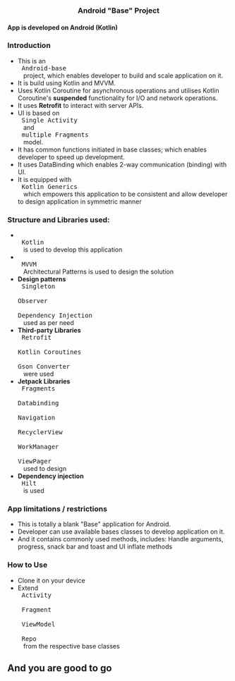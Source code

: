 
### <p align='center'>Android "Base" Project</p>

#### App is developed on Android (Kotlin)

### Introduction 
  * This is an <kbd> <br> Android-base <br> </kbd> project, which enables developer to build and scale application on it.
  * It is build using Kotlin and MVVM.
  * Uses Kotlin Coroutine for asynchronous operations and utilises Kotlin Coroutine's **suspended** functionality for I/O and network operations.
  * It uses **Retrofit** to interact with server APIs.
  * UI is based on <kbd> <br> Single Activity <br> </kbd> and <kbd> <br> multiple Fragments <br> </kbd> model.
  * It has common functions initiated in base classes; which enables developer to speed up development.
  * It uses DataBinding which enables 2-way communication (binding) with UI.
  * It is equipped with <kbd> <br> Kotlin Generics <br> </kbd> which empowers this application to be consistent and allow developer to design application in symmetric manner

### Structure and Libraries used:
  - <kbd> <br> Kotlin <br> </kbd> is used to develop this application
  - <kbd> <br> MVVM <br> </kbd> Architectural Patterns is used to design the solution
  - **Design patterns** <kbd> <br> Singleton <br> </kbd> <kbd> <br> Observer <br> </kbd> <kbd> <br> Dependency Injection <br> </kbd> used as per need
  - **Third-party Libraries** <kbd> <br> Retrofit <br> </kbd> <kbd> <br> Kotlin Coroutines <br> </kbd> <kbd> <br> Gson Converter <br> </kbd> were used
  - **Jetpack Libraries** <kbd> <br> Fragments <br> </kbd> <kbd> <br> Databinding <br> </kbd> <kbd> <br> Navigation <br> </kbd> <kbd> <br> RecyclerView <br> </kbd> <kbd> <br> WorkManager <br> </kbd> <kbd> <br> ViewPager <br> </kbd> used to design
  - **Dependency injection** <kbd> <br> Hilt <br> </kbd> is used


 ### App limitations / restrictions
   - This is totally a blank "Base" application for Android.
   - Developer can use available bases classes to develop application on it.
   - And it contains commonly used methods, includes: Handle arguments, progress, snack bar and toast and UI inflate methods

### How to Use
  - Clone it on your device
  - Extend <kbd> <br> Activity <br> </kbd> <kbd> <br> Fragment <br> </kbd> <kbd> <br> ViewModel <br> </kbd> <kbd> <br> Repo <br> </kbd> from the respective base classes

## And you are good to go
